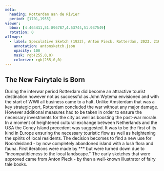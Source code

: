 ```yaml
---
meta:
  heading: Rotterdam aan de Rivier
  period: [1701,1955]
viewer:
  bbox: [4.464411,51.896787,4.53744,51.937549]
  rotation: 0
allmaps:
  - label: Speculative Sketch (1922), Anton Pieck, Rotterdam, 2023. 210 x 148 mm, Scale 1:2. The Berlage. Based on Map of part of DeKalb County, from the Chattahoochee River south to Peach Tree Creek, DeKalb County, Georgia, USA, July 17-18, 1864. 300mm x 400mm. Public Domain. Library of Congress
    annotation: antonsketch.json
    opacity: 100
    mask: rgb(255,0,0)
    colorize: rgb(255,0,0)
---
```

## The New Fairytale is Born

During the interwar period Rotterdam did become an attractive tourist destination however not as successful as John Wytema envisioned and with the start of WWll all business came to a halt. Unlike Amsterdam that was a key strategic port, Rotterdam concluded the war without any major damage. However additional measures had to be taken in order to ensure the necessary investments for the city as well as boosting the post-war morale.  In a moment of heightened cultural exchange between Netherlands and the USA the Coney Island precedent was suggested. It was to be the first of its kind in Europe ensuring the necessary touristic flow as well as heightening the spirits of local residents.  The decision becomes to find a new use for Noordeisland - by now completely abandoned island with a lush flora and fauna. First iterations were made by ***  but were turned down due to “incompatibleness to the local landscape.” The early sketches that were approved came from Anton Pieck - by then a well-known illustrator of fairy tale books.
